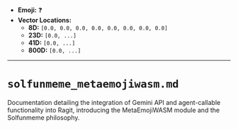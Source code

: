 - **Emoji:** ❓
- **Vector Locations:**
    - **8D:** `[0.0, 0.0, 0.0, 0.0, 0.0, 0.0, 0.0, 0.0]`
    - **23D:** `[0.0, ...]`
    - **41D:** `[0.0, ...]`
    - **800D:** `[0.0, ...]`

---

# `solfunmeme_metaemojiwasm.md`

Documentation detailing the integration of Gemini API and agent-callable functionality into Ragit, introducing the MetaEmojiWASM module and the Solfunmeme philosophy.